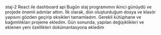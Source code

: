 staj-2 React ile dashboard api
Bugün staj programımın ikinci günüydü ve projede önemli adımlar attım. İlk olarak, dün oluşturduğum dosya ve klasör yapısını gözden geçirip eksikleri tamamladım. Gerekli kütüphane ve bağımlılıkları projeme ekledim. Gün sonunda, yapılan değişiklikleri ve eklenen yeni özellikleri dokümantasyona ekledim
